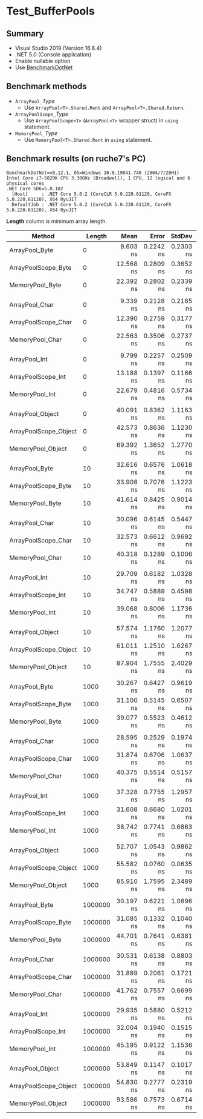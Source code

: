 # Test_BufferPools

## Summary

* Visual Studio 2019 (Version 16.8.4)
* .NET 5.0 (Console application)
* Enable nullable option
* Use [BenchmarkDotNet](https://github.com/dotnet/BenchmarkDotNet)

## Benchmark methods

* `ArrayPool_`_Type_
    * Use `ArrayPool<T>.Shared.Rent` and `ArrayPool<T>.Shared.Return`.
* `ArrayPoolScope_`_Type_
    * Use `ArrayPoolScope<T>` (`ArrayPool<T>` wrapper struct) in `using` statement.
* `MemoryPool_`_Type_
    * Use `MemoryPool<T>.Shared.Rent` in `using` statement.

## Benchmark results (on ruche7's PC)

```
BenchmarkDotNet=v0.12.1, OS=Windows 10.0.19041.746 (2004/?/20H1)
Intel Core i7-5820K CPU 3.30GHz (Broadwell), 1 CPU, 12 logical and 6 physical cores
.NET Core SDK=5.0.102
  [Host]     : .NET Core 5.0.2 (CoreCLR 5.0.220.61120, CoreFX 5.0.220.61120), X64 RyuJIT
  DefaultJob : .NET Core 5.0.2 (CoreCLR 5.0.220.61120, CoreFX 5.0.220.61120), X64 RyuJIT
```

**Length** column is minimum array length.

|                Method |  Length |      Mean |     Error |    StdDev |    Median | Ratio | RatioSD |
|---------------------- |-------- |----------:|----------:|----------:|----------:|------:|--------:|
|        ArrayPool_Byte |       0 |  9.603 ns | 0.2242 ns | 0.2303 ns |  9.474 ns |  1.00 |    0.00 |
|   ArrayPoolScope_Byte |       0 | 12.568 ns | 0.2809 ns | 0.3652 ns | 12.485 ns |  1.30 |    0.05 |
|       MemoryPool_Byte |       0 | 22.392 ns | 0.2802 ns | 0.2339 ns | 22.344 ns |  2.33 |    0.07 |
|                       |         |           |           |           |           |       |         |
|        ArrayPool_Char |       0 |  9.339 ns | 0.2128 ns | 0.2185 ns |  9.327 ns |  1.00 |    0.00 |
|   ArrayPoolScope_Char |       0 | 12.390 ns | 0.2759 ns | 0.3177 ns | 12.358 ns |  1.32 |    0.03 |
|       MemoryPool_Char |       0 | 22.563 ns | 0.3506 ns | 0.2737 ns | 22.506 ns |  2.43 |    0.07 |
|                       |         |           |           |           |           |       |         |
|         ArrayPool_Int |       0 |  9.799 ns | 0.2257 ns | 0.2509 ns |  9.721 ns |  1.00 |    0.00 |
|    ArrayPoolScope_Int |       0 | 13.188 ns | 0.1397 ns | 0.1166 ns | 13.142 ns |  1.35 |    0.03 |
|        MemoryPool_Int |       0 | 22.679 ns | 0.4816 ns | 0.5734 ns | 22.571 ns |  2.31 |    0.08 |
|                       |         |           |           |           |           |       |         |
|      ArrayPool_Object |       0 | 40.091 ns | 0.8362 ns | 1.1163 ns | 39.372 ns |  1.00 |    0.00 |
| ArrayPoolScope_Object |       0 | 42.573 ns | 0.8636 ns | 1.1230 ns | 42.173 ns |  1.06 |    0.04 |
|     MemoryPool_Object |       0 | 69.392 ns | 1.3652 ns | 1.2770 ns | 68.845 ns |  1.74 |    0.05 |
|                       |         |           |           |           |           |       |         |
|        ArrayPool_Byte |      10 | 32.616 ns | 0.6576 ns | 1.0618 ns | 32.648 ns |  1.00 |    0.00 |
|   ArrayPoolScope_Byte |      10 | 33.908 ns | 0.7076 ns | 1.1223 ns | 33.291 ns |  1.04 |    0.05 |
|       MemoryPool_Byte |      10 | 41.614 ns | 0.8425 ns | 0.9014 ns | 41.051 ns |  1.28 |    0.05 |
|                       |         |           |           |           |           |       |         |
|        ArrayPool_Char |      10 | 30.096 ns | 0.6145 ns | 0.5447 ns | 29.826 ns |  1.00 |    0.00 |
|   ArrayPoolScope_Char |      10 | 32.573 ns | 0.6612 ns | 0.9692 ns | 31.957 ns |  1.08 |    0.04 |
|       MemoryPool_Char |      10 | 40.318 ns | 0.1289 ns | 0.1006 ns | 40.265 ns |  1.34 |    0.03 |
|                       |         |           |           |           |           |       |         |
|         ArrayPool_Int |      10 | 29.709 ns | 0.6182 ns | 1.0328 ns | 29.112 ns |  1.00 |    0.00 |
|    ArrayPoolScope_Int |      10 | 34.747 ns | 0.5889 ns | 0.4598 ns | 34.743 ns |  1.17 |    0.04 |
|        MemoryPool_Int |      10 | 39.068 ns | 0.8006 ns | 1.1736 ns | 39.005 ns |  1.31 |    0.07 |
|                       |         |           |           |           |           |       |         |
|      ArrayPool_Object |      10 | 57.574 ns | 1.1760 ns | 1.2077 ns | 56.621 ns |  1.00 |    0.00 |
| ArrayPoolScope_Object |      10 | 61.011 ns | 1.2510 ns | 1.6267 ns | 60.809 ns |  1.06 |    0.04 |
|     MemoryPool_Object |      10 | 87.904 ns | 1.7555 ns | 2.4029 ns | 86.647 ns |  1.53 |    0.06 |
|                       |         |           |           |           |           |       |         |
|        ArrayPool_Byte |    1000 | 30.267 ns | 0.6427 ns | 0.9619 ns | 29.716 ns |  1.00 |    0.00 |
|   ArrayPoolScope_Byte |    1000 | 31.100 ns | 0.5145 ns | 0.6507 ns | 30.839 ns |  1.02 |    0.02 |
|       MemoryPool_Byte |    1000 | 39.077 ns | 0.5523 ns | 0.4612 ns | 38.897 ns |  1.27 |    0.05 |
|                       |         |           |           |           |           |       |         |
|        ArrayPool_Char |    1000 | 28.595 ns | 0.2529 ns | 0.1974 ns | 28.577 ns |  1.00 |    0.00 |
|   ArrayPoolScope_Char |    1000 | 31.874 ns | 0.6706 ns | 1.0637 ns | 31.295 ns |  1.14 |    0.04 |
|       MemoryPool_Char |    1000 | 40.375 ns | 0.5514 ns | 0.5157 ns | 40.111 ns |  1.41 |    0.02 |
|                       |         |           |           |           |           |       |         |
|         ArrayPool_Int |    1000 | 37.328 ns | 0.7755 ns | 1.2957 ns | 36.847 ns |  1.00 |    0.00 |
|    ArrayPoolScope_Int |    1000 | 31.608 ns | 0.6680 ns | 1.0201 ns | 31.053 ns |  0.84 |    0.04 |
|        MemoryPool_Int |    1000 | 38.742 ns | 0.7741 ns | 0.6863 ns | 38.387 ns |  1.04 |    0.04 |
|                       |         |           |           |           |           |       |         |
|      ArrayPool_Object |    1000 | 52.707 ns | 1.0543 ns | 0.9862 ns | 52.080 ns |  1.00 |    0.00 |
| ArrayPoolScope_Object |    1000 | 55.582 ns | 0.0760 ns | 0.0635 ns | 55.594 ns |  1.05 |    0.02 |
|     MemoryPool_Object |    1000 | 85.910 ns | 1.7595 ns | 2.3489 ns | 85.808 ns |  1.64 |    0.06 |
|                       |         |           |           |           |           |       |         |
|        ArrayPool_Byte | 1000000 | 30.197 ns | 0.6221 ns | 1.0896 ns | 29.616 ns |  1.00 |    0.00 |
|   ArrayPoolScope_Byte | 1000000 | 31.085 ns | 0.1332 ns | 0.1040 ns | 31.086 ns |  1.03 |    0.03 |
|       MemoryPool_Byte | 1000000 | 44.701 ns | 0.7641 ns | 0.6381 ns | 44.372 ns |  1.49 |    0.05 |
|                       |         |           |           |           |           |       |         |
|        ArrayPool_Char | 1000000 | 30.531 ns | 0.6138 ns | 0.8803 ns | 30.114 ns |  1.00 |    0.00 |
|   ArrayPoolScope_Char | 1000000 | 31.889 ns | 0.2061 ns | 0.1721 ns | 31.936 ns |  1.04 |    0.04 |
|       MemoryPool_Char | 1000000 | 41.762 ns | 0.7557 ns | 0.6699 ns | 41.434 ns |  1.36 |    0.05 |
|                       |         |           |           |           |           |       |         |
|         ArrayPool_Int | 1000000 | 29.935 ns | 0.5880 ns | 0.5212 ns | 29.694 ns |  1.00 |    0.00 |
|    ArrayPoolScope_Int | 1000000 | 32.004 ns | 0.1940 ns | 0.1515 ns | 31.982 ns |  1.07 |    0.02 |
|        MemoryPool_Int | 1000000 | 45.195 ns | 0.9122 ns | 1.1536 ns | 44.820 ns |  1.52 |    0.05 |
|                       |         |           |           |           |           |       |         |
|      ArrayPool_Object | 1000000 | 53.849 ns | 0.1147 ns | 0.1017 ns | 53.810 ns |  1.00 |    0.00 |
| ArrayPoolScope_Object | 1000000 | 54.830 ns | 0.2777 ns | 0.2319 ns | 54.820 ns |  1.02 |    0.01 |
|     MemoryPool_Object | 1000000 | 93.586 ns | 0.7573 ns | 0.6714 ns | 93.212 ns |  1.74 |    0.01 |
